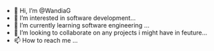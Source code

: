 - 👋 Hi, I’m @WandiaG
- 👀 I’m interested in software development...
- 🌱 I’m currently learning software engineering ...
- 💞️ I’m looking to collaborate on any projects i might have in feuture...
- 📫 How to reach me ...

<!---
WandiaG/WandiaG is a ✨ special ✨ repository because its `README.md` (this file) appears on your GitHub profile.
You can click the Preview link to take a look at your changes.
--->
